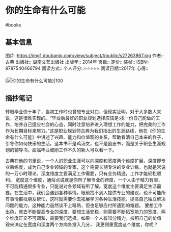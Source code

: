 ---
---

# 你的生命有什么可能
#books 
## 基本信息

图片::https://img1.doubanio.com/view/subject/l/public/s27263867.jpg 
作者:: 古典
出版社:: 湖南文艺出版社
出版年:: 2014年
页数:: 
定价:: 
装帧:: 
ISBN:: 9787540466794
阅读方式::
个人评分::⭐⭐⭐⭐⭐
阅读日期::2017年
心得::

 [![你的生命有什么可能}|100](https://img1.doubanio.com/view/subject/l/public/s27263867.jpg)

## 摘抄笔记

转眼毕业快十年了，当初工作时也曾想专业对口，但现实证明，对于大多数人来说，这是很难实现的。“毕业后最好的职业规划选择应该是:找一份自己能做的工作，培养自己适应社会的心态，同时注意培养进入理想工作的能力，把完美的工作作为长期目标来努力。”这是职业规划师古典为我们指出的生涯路线，他在《你的生命有什么可能》中讲述了兴趣、能力和价值观的关系，帮助看清自己本来的样子，引导你如何快乐的生活。这本书不是鸡汤文，也不是励志书，而是关于职业生涯规划的辅导书。面临毕业或刚工作不久的新人可以看一下。

古典在他的书里说，一个人的职业生涯可以向深度和宽度两个维度扩展，深度即专业熟练度，成为自己专业领域的专家，这个需要长期专注的专业训练，也就是常说的一万小时理论。深度维度主要满足工作需要，只有业务精通，工作才能轻松顺利。
宽度这个维度，通俗点说就是你所了解专业的跨度，一个人由于精力有限，不可能精通很多专业，只能说对各领域有所了解。宽度这个维度主要满足生活需要。在生活中，我们会遇到各种事情，眼前找不到人提供专业的建议，也不可能所有事情都找朋友帮忙，这时就需要你去拓展学习各种生活技能，提高自己独立解决问题的能力。这种能力虽然谈不上精熟，但也足够应付所遇到的难题。
要想工作出色，就去不断提高专业的深度，要想生活安稳，则需要不断拓宽能力的宽度，两个维度正交不可调和，需要我们选择。如果一个人有10分精力，按照自己的价值观来决定在宽度和深度两个方向各投入几分，
我更侧重宽度这个维度，你呢？